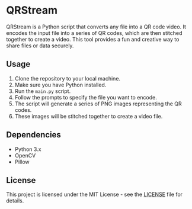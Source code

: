 # QRStream

QRStream is a Python script that converts any file into a QR code video. It encodes the input file into a series of QR codes, which are then stitched together to create a video. This tool provides a fun and creative way to share files or data securely.

## Usage
1. Clone the repository to your local machine.
2. Make sure you have Python installed.
3. Run the `main.py` script.
4. Follow the prompts to specify the file you want to encode.
5. The script will generate a series of PNG images representing the QR codes.
6. These images will be stitched together to create a video file.

## Dependencies
- Python 3.x
- OpenCV
- Pillow

## License
This project is licensed under the MIT License - see the [LICENSE](LICENSE) file for details.
